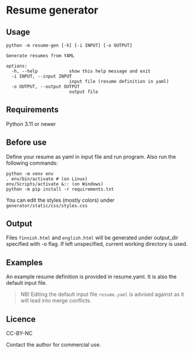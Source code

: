 # Resume generator

## Usage

```
python -m resume-gen [-h] [-i INPUT] [-o OUTPUT]

Generate resumes from YAML

options:
  -h, --help            show this help message and exit
  -i INPUT, --input INPUT
                        input file (resume definition in yaml)
  -o OUTPUT, --output OUTPUT
                        output file
```

## Requirements

Python 3.11 or newer

## Before use

Define your resume as yaml in input file and run program.
Also run the following commands:
```
python -m venv env
. env/bin/activate # (on Linux)
env/Scripts/activate &:: (on Windows)
python -m pip install -r requirements.txt
```

You can edit the styles (mostly colors) under `generator/static/css/styles.css`

## Output

Files `finnish.html` and `english.html` will be generated under output_dir
specified with -o flag. If left unspecified, current working directory is used.

## Examples

An example resume definition is provided in resume.yaml.
It is also the default input file.

> NB! Editing the default input file `resume.yaml` is advised against as it will lead into merge conflicts.

## Licence

CC-BY-NC

Contact the author for commercial use.
